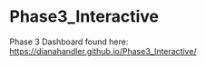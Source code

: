 # Phase3_Interactive

Phase 3 Dashboard found here: https://dianahandler.github.io/Phase3_Interactive/
